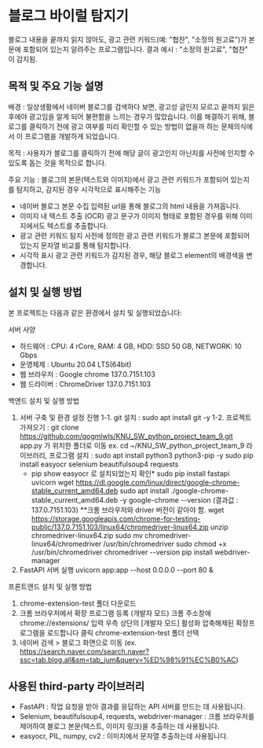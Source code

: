 # 블로그 바이럴 탐지기 

블로그 내용을 끝까지 읽지 않아도, 광고 관련 키워드(예: "협찬", "소정의 원고료")가 본문에 포함되어 있는지 알려주는 프로그램입니다.
결과 예시 : "소정의 원고료", "협찬" 이 감지됨.


## 목적 및 주요 기능 설명

배경 : 일상생활에서 네이버 블로그를 검색하다 보면, 광고성 글인지 모르고 끝까지 읽은 후에야 광고임을 알게 되어 불편함을 느끼는 경우가 많았습니다.
이를 해결하기 위해, 블로그를 클릭하기 전에 광고 여부를 미리 확인할 수 있는 방법이 없을까 하는 문제의식에서 이 프로그램을 개발하게 되었습니다.

목적 : 사용자가 블로그를 클릭하기 전에 해당 글이 광고인지 아닌지를 사전에 인지할 수 있도록 돕는 것을 목적으로 합니다.

주요 기능 : 블로그의 본문(텍스트와 이미지)에서 광고 관련 키워드가 포함되어 있는지를 탐지하고, 감지된 경우 시각적으로 표시해주는 기능 
- 네이버 블로그 본문 수집
   입력된 url을 통해 블로그의 html 내용을 가져옵니다.
- 이미지 내 텍스트 추출 (OCR)
   광고 문구가 이미지 형태로 포함된 경우를 위해 이미지에서도 텍스트를 추출합니다.
- 광고 관련 키워드 탐지
   사전에 정의한 광고 관련 키워드가 블로그 본문에 포함되어있는지 문자열 비교를 통해 탐지합니다.
- 시각적 표시
   광고 관련 키워드가 감지된 경우, 해당 블로그 element의 배경색을 변경합니다.


## 설치 및 실행 방법

본 프로젝트는 다음과 같은 환경에서 설치 및 실행되었습니다:

서버 사양
- 하드웨어 : CPU: 4 rCore, RAM: 4 GB, HDD: SSD 50 GB, NETWORK: 10 Gbps
- 운영체제 : Ubuntu 20.04 LTS(64bit)
- 웹 브라우저 : Google chrome 137.0.7151.103
- 웹 드라이버 : ChromeDriver 137.0.7151.103

백앤드 설치 및 실행 방법
1. 서버 구축 및 환경 설정 진행
   1-1. git 설치 : sudo apt install git -y
   1-2. 프로젝트 가져오기 : git clone https://github.com/qogmlwls/KNU_SW_python_project_team_9.git
   app.py 가 위치한 폴더로 이동 ex. cd ~/KNU_SW_python_project_team_9
   라이브러리, 프로그램 설치 :
   sudo apt install python3 python3-pip -y
   sudo pip install easyocr selenium beautifulsoup4 requests
   * pip show easyocr 로 설치되었는지 확인*
   sudo pip install fastapi uvicorn
   wget https://dl.google.com/linux/direct/google-chrome-stable_current_amd64.deb
   sudo apt install ./google-chrome-stable_current_amd64.deb -y
   google-chrome --version (결과값 : 137.0.7151.103)
   **크롬 브라우저와 driver 버전이 같아야 함.
   wget https://storage.googleapis.com/chrome-for-testing-public/137.0.7151.103/linux64/chromedriver-linux64.zip
   unzip chromedriver-linux64.zip
   sudo mv chromedriver-linux64/chromedriver /usr/bin/chromedriver
   sudo chmod +x /usr/bin/chromedriver
   chromedriver --version
   pip install webdriver-manager
2. FastAPI 서버 실행
   uvicorn app:app --host 0.0.0.0 --port 80 &

프론트앤드 설치 및 실행 방법
1. chrome-extension-test 폴더 다운로드
2. 크롬 브라우저에서 확장 프로그램 등록 (개발자 모드)
   크롬 주소창에 chrome://extensions/ 입력
   우측 상단의 [개발자 모드] 활성화
   압축해제된 확장프로그램을 로드합니다 클릭
   chrome-extension-test 폴더 선택
3. 네이버 검색 > 블로그 화면으로 이동
  (ex. https://search.naver.com/search.naver?ssc=tab.blog.all&sm=tab_jum&query=%ED%98%91%EC%B0%AC) 


## 사용된 third-party 라이브러리

- FastAPI : 작업 요청을 받아 결과를 응답하는 API 서버를 만드는 데 사용됩니다.
- Selenium, beautifulsoup4, requests, webdriver-manager : 크롬 브라우저를 제어하여 블로그 본문(텍스트, 이미지 링크)을 추출하는 데 사용됩니다.
- easyocr, PIL, numpy, cv2 : 이미지에서 문자열 추출하는데 사용됩니다.

